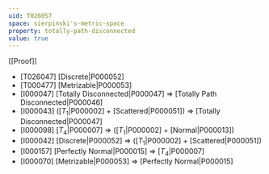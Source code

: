 ```yaml
---
uid: T026057
space: sierpinski's-metric-space
property: totally-path-disconnected
value: true
---
```

[[Proof]]

* [T026047] [Discrete|P000052]
* [T000477] [Metrizable|P000053]
* [I000047] [Totally Disconnected|P000047] => [Totally Path Disconnected|P000046]
* [I000043] ([$T_1$|P000002] + [Scattered|P000051]) => [Totally Disconnected|P000047]
* [I000098] [$T_4$|P000007] => ([$T_1$|P000002] + [Normal|P000013])
* [I000042] [Discrete|P000052] => ([$T_1$|P000002] + [Scattered|P000051])
* [I000157] [Perfectly Normal|P000015] => [$T_4$|P000007]
* [I000070] [Metrizable|P000053] => [Perfectly Normal|P000015]

